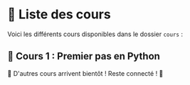 # 📂 Liste des cours

Voici les différents cours disponibles dans le dossier `cours` :

## 🔹 Cours 1 : Premier pas en Python

📌 D'autres cours arrivent bientôt ! Reste connecté ! 🚀
